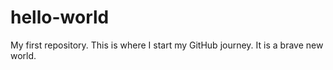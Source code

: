 # hello-world
My first repository. 
This is where I start my GitHub journey.  It is a brave new world.  
